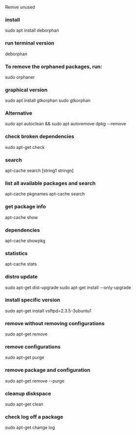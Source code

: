 Remve unused


### install 
sudo apt install deborphan

### run terminal version
deborphan

### To remove the orphaned packages, run:
sudo orphaner

### graphical version
sudo apt install gtkorphan
sudo gtkorphan

### Alternative 
sudo apt autoclean && sudo apt autoremove
dpkg --remove <name>

### check broken dependencies
sudo apt-get check

### search
apt-cache search [string1 stringn]

### list all available packages and search
apt-cache pkgnames
apt-cache search <packagename>

### get package info
apt-cache show <packagename>

### dependencies
apt-cache showpkg  <packagename>

### statistics
apt-cache stats

### distro update
sudo apt-get dist-upgrade
sudo apt-get install <packageName> --only-upgrade

### install specific version
sudo apt-get install vsftpd=2.3.5-3ubuntu1

### remove without removing configurations
sudo apt-get remove <packageName>

### remove configurations
sudo apt-get purge <packageName>

### remove package and configuration
sudo apt-get remove --purge <packageName>

### cleanup diskspace
sudo apt-get clean

### check log off a package
sudo apt-get change log <packageName>
